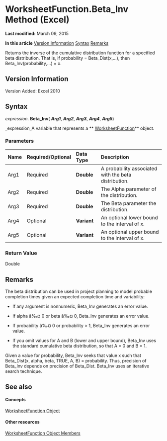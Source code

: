 
# WorksheetFunction.Beta_Inv Method (Excel)

 **Last modified:** March 09, 2015

 **In this article**
 [Version Information](#sectionSection0)
 [Syntax](#sectionSection1)
 [Remarks](#sectionSection2)


Returns the inverse of the cumulative distribution function for a specified beta distribution. That is, if probability = Beta_Dist(x,...), then Beta_Inv(probability,...) = x.


## Version Information
<a name="sectionSection0"> </a>

Version Added: Excel 2010 


## Syntax
<a name="sectionSection1"> </a>

 _expression_. **Beta_Inv**( **_Arg1_**,  **_Arg2_**,  **_Arg3_**,  **_Arg4_**,  **_Arg5_**)

 _expression_A variable that represents a  ** [WorksheetFunction](7b1d5639-363d-632c-2cf0-2232562646b6.md)** object.


### Parameters



|**Name**|**Required/Optional**|**Data Type**|**Description**|
|:-----|:-----|:-----|:-----|
|Arg1|Required| **Double**|A probability associated with the beta distribution.|
|Arg2|Required| **Double**|The Alpha parameter of the distribution.|
|Arg3|Required| **Double**|The Beta parameter the distribution.|
|Arg4|Optional| **Variant**|An optional lower bound to the interval of x.|
|Arg5|Optional| **Variant**|An optional upper bound to the interval of x.|

### Return Value

Double


## Remarks
<a name="sectionSection2"> </a>

 The beta distribution can be used in project planning to model probable completion times given an expected completion time and variability:


- If any argument is nonnumeric, Beta_Inv generates an error value.
    
- If alpha â‰¤ 0 or beta â‰¤ 0, Beta_Inv generates an error value.
    
- If probability â‰¤ 0 or probability > 1, Beta_Inv generates an error value.
    
- If you omit values for A and B (lower and upper bound), Beta_Inv uses the standard cumulative beta distribution, so that A = 0 and B = 1.
    
Given a value for probability, Beta_Inv seeks that value x such that Beta_Dist(x, alpha, beta, TRUE, A, B) = probability. Thus, precision of Beta_Inv depends on precision of Beta_Dist. Beta_Inv uses an iterative search technique.


## See also
<a name="sectionSection2"> </a>


#### Concepts


 [WorksheetFunction Object](7b1d5639-363d-632c-2cf0-2232562646b6.md)
#### Other resources


 [WorksheetFunction Object Members](6811ca87-4b53-0bff-88c9-30bf7497879a.md)
